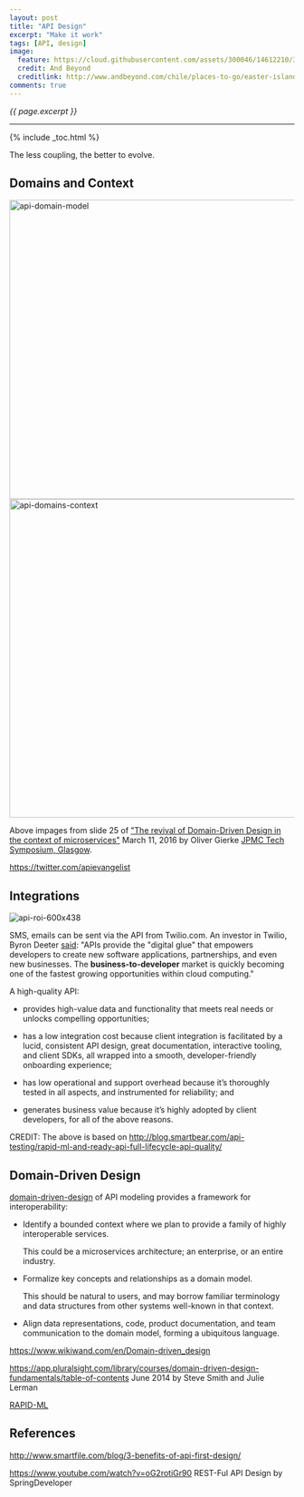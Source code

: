 ```yaml
---
layout: post
title: "API Design"
excerpt: "Make it work"
tags: [API, design]
image:
  feature: https://cloud.githubusercontent.com/assets/300046/14612210/373cb4e2-0553-11e6-8a1a-4b5e1dabe181.jpg
  credit: And Beyond
  creditlink: http://www.andbeyond.com/chile/places-to-go/easter-island.htm
comments: true
---
```

<i>{{ page.excerpt }}</i>
<hr />
{% include _toc.html %}

The less coupling, the better to evolve.

## Domains and Context

<img width="528" alt="api-domain-model" src="https://cloud.githubusercontent.com/assets/300046/15142196/3e09a6a8-1661-11e6-993a-88bae6ae3b40.png">

<img width="562" alt="api-domains-context" src="https://cloud.githubusercontent.com/assets/300046/15142205/46d06e70-1661-11e6-97e8-517201d7c505.png">

Above impages from slide 25 of
<a target="_blank" href="https://speakerdeck.com/olivergierke/the-revival-of-domain-driven-design-in-the-context-of-microservices?utm_content=buffer65874">
"The revival of Domain-Driven Design in the context of microservices"</a>
March 11, 2016
by Oliver Gierke
<a target="_blank" href="http://pivotal.io/event/jpmc-glasgow-tech-symposium">JPMC Tech Symposium, Glasgow</a>.


https://twitter.com/apievangelist


## Integrations

![api-roi-600x438](https://cloud.githubusercontent.com/assets/300046/15142705/7f951a4c-1663-11e6-93ad-8104b7d29274.jpg)

SMS, emails can be sent via the API from Twilio.com.
An investor in Twilio, Byron Deeter <a href="http://venturebeat.com/2013/08/31/api-economy/">said</a>:
"APIs provide the "digital glue" that empowers developers to create new software applications,
partnerships, and even new businesses. The <strong>business-to-developer</strong> market is quickly becoming one
of the fastest growing opportunities within cloud computing."

A high-quality API:

* provides high-value data and functionality that meets real needs or unlocks compelling opportunities;

* has a low integration cost because client integration is facilitated by a lucid, consistent API design, great documentation, interactive tooling, and client SDKs, all wrapped into a smooth, developer-friendly onboarding experience;

* has low operational and support overhead because it’s thoroughly tested in all aspects, and instrumented for reliability; and

* generates business value because it’s highly adopted by client developers, for all of the above reasons.

CREDIT: The above is based on 
http://blog.smartbear.com/api-testing/rapid-ml-and-ready-api-full-lifecycle-api-quality/



## Domain-Driven Design

<a target="_blank" href="https://domainlanguage.com/ddd/">
domain-driven-design</a> 
of API modeling provides a framework for interoperability:

* Identify a bounded context where we plan to provide a family of highly interoperable services. 
   
   This could be a microservices architecture; an enterprise, or an entire industry.

* Formalize key concepts and relationships as a domain model. 

   This should be natural to users, and may borrow familiar terminology and data structures from other systems well-known in that context.

* Align data representations, code, product documentation, and team communication to the domain model, forming a ubiquitous language.

https://www.wikiwand.com/en/Domain-driven_design

https://app.pluralsight.com/library/courses/domain-driven-design-fundamentals/table-of-contents
	June 2014
	by Steve Smith and Julie Lerman

<a target="_blank" href="http://rapid-api.org/rapid-ml">
RAPID-ML</a>


## References

http://www.smartfile.com/blog/3-benefits-of-api-first-design/

https://www.youtube.com/watch?v=oG2rotiGr90
	REST-Ful API Design
	by SpringDeveloper 
